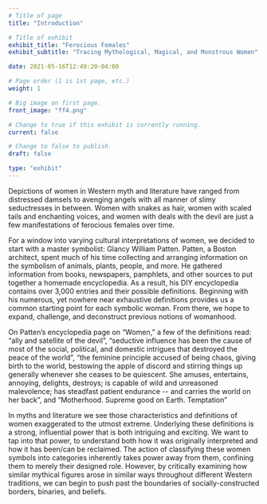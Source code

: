 ```yaml
---
# Title of page
title: "Introduction"

# Title of exhibit
exhibit_title: "Ferocious Females"
exhibit_subtitle: "Tracing Mythological, Magical, and Monstrous Women"

date: 2021-05-16T12:49:20-04:00

# Page order (1 is 1st page, etc.)
weight: 1 

# Big image on first page.
front_image: "ff4.png"

# Change to true if this exhibit is currently running.
current: false

# Change to false to publish.
draft: false

type: "exhibit"
---
```


Depictions of women in Western myth and literature have ranged from distressed damsels to avenging angels with all manner of slimy seductresses in between. Women with snakes as hair, women with scaled tails and enchanting voices, and women with deals with the devil are just a few manifestations of ferocious females over time.

For a window into varying cultural interpretations of women, we decided to start with a master symbolist: Glancy William Patten. Patten, a Boston architect, spent much of his time collecting and arranging information on the symbolism of animals, plants, people, and more. He gathered information from books, newspapers, pamphlets, and other sources to put together a homemade encyclopedia. As a result, his DIY encyclopedia contains over 3,000 entries and their possible definitions. Beginning with his numerous, yet nowhere near exhaustive definitions provides us a common starting point for each symbolic woman. From there, we hope to expand, challenge, and deconstruct previous notions of womanhood.

On Patten’s encyclopedia page on “Women,” a few of the definitions read: 
“ally and satellite of the devil”,
“seductive influence has been the cause of most of the social, political, and domestic intrigues that destroyed the peace of the world”,
“the feminine principle accused of being chaos, giving birth to the world, bestowing the apple of discord and stirring things up generally whenever she ceases to be quiescent. She amuses, entertains, annoying, delights, destroys; is capable of wild and unreasoned malevolence; has steadfast patient endurance -- and carries the world on her back”, and
“Motherhood. Supreme good on Earth. Temptation” 

In myths and literature we see those characteristics and definitions of women exaggerated to the utmost extreme. Underlying these definitions is a strong, influential power that is both intriguing and exciting. We want to tap into that power, to understand both how it was originally interpreted and how it has been/can be reclaimed. The action of classifying these women symbols into categories inherently takes power away from them, confining them to merely their designed role. However, by critically examining how similar mythical figures arose in similar ways throughout different Western traditions, we can begin to push past the boundaries of socially-constructed borders, binaries, and beliefs.
